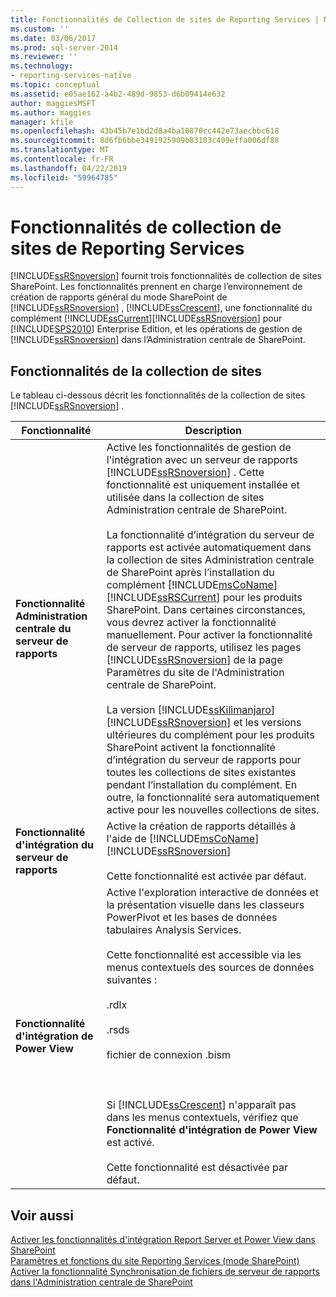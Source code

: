 ```yaml
---
title: Fonctionnalités de Collection de sites de Reporting Services | Microsoft Docs
ms.custom: ''
ms.date: 03/06/2017
ms.prod: sql-server-2014
ms.reviewer: ''
ms.technology:
- reporting-services-native
ms.topic: conceptual
ms.assetid: e05ae162-a4b2-489d-9853-d6b09414e632
author: maggiesMSFT
ms.author: maggies
manager: kfile
ms.openlocfilehash: 43b45b7e1bd2d8a4ba10870cc442e73aecbbc618
ms.sourcegitcommit: 8d6fb6bbe3491925909b83103c409effa006df88
ms.translationtype: MT
ms.contentlocale: fr-FR
ms.lasthandoff: 04/22/2019
ms.locfileid: "59964785"
---
```

# <a name="reporting-services-site-collection-features"></a>Fonctionnalités de collection de sites de Reporting Services
  [!INCLUDE[ssRSnoversion](../includes/ssrsnoversion-md.md)] fournit trois fonctionnalités de collection de sites SharePoint. Les fonctionnalités prennent en charge l’environnement de création de rapports général du mode SharePoint de [!INCLUDE[ssRSnoversion](../includes/ssrsnoversion-md.md)] , [!INCLUDE[ssCrescent](../includes/sscrescent-md.md)], une fonctionnalité du complément [!INCLUDE[ssCurrent](../includes/sscurrent-md.md)][!INCLUDE[ssRSnoversion](../includes/ssrsnoversion-md.md)] pour [!INCLUDE[SPS2010](../includes/sps2010-md.md)] Enterprise Edition, et les opérations de gestion de [!INCLUDE[ssRSnoversion](../includes/ssrsnoversion-md.md)] dans l’Administration centrale de SharePoint.  
  
## <a name="site-collection-features"></a>Fonctionnalités de la collection de sites  
 Le tableau ci-dessous décrit les fonctionnalités de la collection de sites [!INCLUDE[ssRSnoversion](../includes/ssrsnoversion-md.md)] .  
  
|Fonctionnalité|Description|  
|-------------|-----------------|  
|**Fonctionnalité Administration centrale du serveur de rapports**|Active les fonctionnalités de gestion de l'intégration avec un serveur de rapports [!INCLUDE[ssRSnoversion](../includes/ssrsnoversion-md.md)] . Cette fonctionnalité est uniquement installée et utilisée dans la collection de sites Administration centrale de SharePoint.<br /><br /> La fonctionnalité d’intégration du serveur de rapports est activée automatiquement dans la collection de sites Administration centrale de SharePoint après l’installation du complément [!INCLUDE[msCoName](../includes/msconame-md.md)] [!INCLUDE[ssRSCurrent](../includes/ssrscurrent-md.md)] pour les produits SharePoint. Dans certaines circonstances, vous devrez activer la fonctionnalité manuellement. Pour activer la fonctionnalité de serveur de rapports, utilisez les pages [!INCLUDE[ssRSnoversion](../includes/ssrsnoversion-md.md)] de la page Paramètres du site de l'Administration centrale de SharePoint.<br /><br /> La version [!INCLUDE[ssKilimanjaro](../includes/sskilimanjaro-md.md)][!INCLUDE[ssRSnoversion](../includes/ssrsnoversion-md.md)] et les versions ultérieures du complément pour les produits SharePoint activent la fonctionnalité d’intégration du serveur de rapports pour toutes les collections de sites existantes pendant l’installation du complément. En outre, la fonctionnalité sera automatiquement active pour les nouvelles collections de sites.|  
|**Fonctionnalité d'intégration du serveur de rapports**|Active la création de rapports détaillés à l'aide de [!INCLUDE[msCoName](../includes/msconame-md.md)] [!INCLUDE[ssRSnoversion](../includes/ssrsnoversion-md.md)]<br /><br /> Cette fonctionnalité est activée par défaut.|  
|**Fonctionnalité d'intégration de Power View**|Active l'exploration interactive de données et la présentation visuelle dans les classeurs PowerPivot et les bases de données tabulaires Analysis Services.<br /><br /> Cette fonctionnalité est accessible via les menus contextuels des sources de données suivantes :<br /><br /> .rdlx<br /><br /> .rsds<br /><br /> fichier de connexion .bism<br /><br /> <br /><br /> Si [!INCLUDE[ssCrescent](../includes/sscrescent-md.md)] n'apparaît pas dans les menus contextuels, vérifiez que **Fonctionnalité d'intégration de Power View** est activé.<br /><br /> Cette fonctionnalité est désactivée par défaut.|  
  
## <a name="see-also"></a>Voir aussi  
 [Activer les fonctionnalités d'intégration Report Server et Power View dans SharePoint](activate-the-report-server-and-power-view-integration-features-in-sharepoint.md)   
 [Paramètres et fonctions du site Reporting Services &#40;mode SharePoint&#41;](../../2014/reporting-services/reporting-services-site-settings-and-site-features-sharepoint-mode.md)   
 [Activer la fonctionnalité Synchronisation de fichiers de serveur de rapports dans l'Administration centrale de SharePoint](../../2014/reporting-services/activate-report-server-file-sync-feature-sharepoint-central-administration.md)  
  
  
